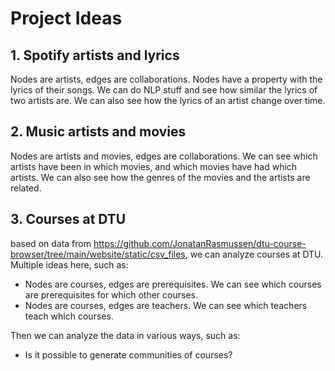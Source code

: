 # Project Ideas

## 1. Spotify artists and lyrics

Nodes are artists, edges are collaborations. Nodes have a property with the lyrics of their songs. We can do NLP stuff and see how similar the lyrics of two artists are. We can also see how the lyrics of an artist change over time.

## 2. Music artists and movies

Nodes are artists and movies, edges are collaborations. We can see which artists have been in which movies, and which movies have had which artists. We can also see how the genres of the movies and the artists are related.

## 3. Courses at DTU

based on data from https://github.com/JonatanRasmussen/dtu-course-browser/tree/main/website/static/csv_files, we can analyze courses at DTU. Multiple ideas here, such as:

- Nodes are courses, edges are prerequisites. We can see which courses are prerequisites for which other courses.
- Nodes are courses, edges are teachers. We can see which teachers teach which courses.

Then we can analyze the data in various ways, such as:
- Is it possible to generate communities of courses?

